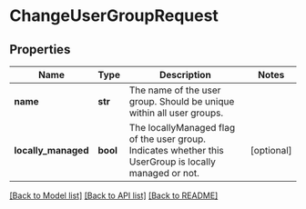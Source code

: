 # ChangeUserGroupRequest

## Properties
Name | Type | Description | Notes
------------ | ------------- | ------------- | -------------
**name** | **str** | The name of the user group. Should be unique within all user groups. | 
**locally_managed** | **bool** | The locallyManaged flag of the user group. Indicates whether this UserGroup is locally managed or not. | [optional] 

[[Back to Model list]](../README.md#documentation-for-models) [[Back to API list]](../README.md#documentation-for-api-endpoints) [[Back to README]](../README.md)


